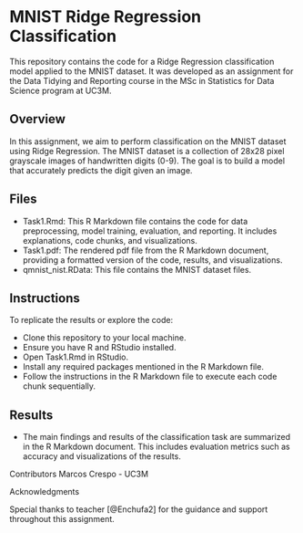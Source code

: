 # MNIST Ridge Regression Classification
This repository contains the code for a Ridge Regression classification model applied to the MNIST dataset. It was developed as an assignment for the Data Tidying and Reporting course in the MSc in Statistics for Data Science program at UC3M.

## Overview
In this assignment, we aim to perform classification on the MNIST dataset using Ridge Regression. The MNIST dataset is a collection of 28x28 pixel grayscale images of handwritten digits (0-9). The goal is to build a model that accurately predicts the digit given an image.

## Files
- Task1.Rmd: This R Markdown file contains the code for data preprocessing, model training, evaluation, and reporting. It includes explanations, code chunks, and visualizations.
- Task1.pdf: The rendered pdf file from the R Markdown document, providing a formatted version of the code, results, and visualizations.
- qmnist_nist.RData: This file contains the MNIST dataset files.

## Instructions
To replicate the results or explore the code:

- Clone this repository to your local machine.
- Ensure you have R and RStudio installed.
- Open Task1.Rmd in RStudio.
- Install any required packages mentioned in the R Markdown file.
- Follow the instructions in the R Markdown file to execute each code chunk sequentially.

## Results
- The main findings and results of the classification task are summarized in the R Markdown document. This includes evaluation metrics such as accuracy and visualizations of the results.

Contributors
Marcos Crespo - UC3M

Acknowledgments

Special thanks to teacher [@Enchufa2] for the guidance and support throughout this assignment.
